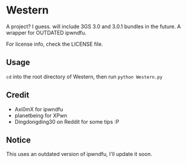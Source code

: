 # Western
A project? I guess. will include 3GS 3.0 and 3.0.1 bundles in the future. A wrapper for OUTDATED ipwndfu.

For license info, check the LICENSE file.


## Usage

`cd` into the root directory of Western, then run `python Western.py`

## Credit

* Axi0mX for ipwndfu
* planetbeing for XPwn
* Dingdongding30 on Reddit for some tips :P

## Notice

This uses an outdated version of ipwndfu, I'll update it soon.
